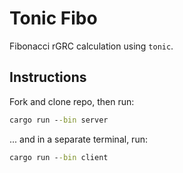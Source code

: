 # Tonic Fibo

Fibonacci rGRC calculation using `tonic`.

## Instructions

Fork and clone repo, then run:

```cmd
cargo run --bin server
```

... and in a separate terminal, run:

```cmd
cargo run --bin client
```
